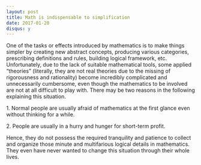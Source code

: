 ```yaml
---
layout: post
title: Math is indispensable to simplification
date: 2017-01-20
disqus: y
---
```


One of the tasks or effects introduced by mathematics is to make things simpler by creating new abstract concepts, producing various categories, prescribing definitions and rules, building logical framework, etc. Unfortunately, due to the lack of suitable mathematical tools, some applied “theories” (literally, they are not real theories due to the missing of rigorousness and rationality) become incredibly complicated and unnecessarily cumbersome, even though the mathematics to be involved are not at all difficult to play with. There may be two reasons in the following explaining this situation.

1\. Normal people are usually afraid of mathematics at the first glance even without thinking for a while.

2\. People are usually in a hurry and hunger for short-term profit.

Hence, they do not possess the required tranquility and patience to collect and organize those minute and multifarious logical details in mathematics. They even have never wanted to change this situation through their whole lives.
